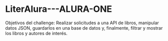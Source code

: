 # LiterAlura---ALURA-ONE
Objetivos del challenge: Realizar solicitudes a una API de libros, manipular datos JSON, guardarlos en una base de datos y, finalmente, filtrar y mostrar los libros y autores de interés.
